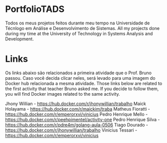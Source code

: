 # PortfolioTADS

Todos os meus projetos feitos durante meu tempo na Universidade de Técnlogo em Análise e Desenvolvimento de Sistemas. All my projects done during my time at the University of Technology in Systems Analysis and Development.

# Links

Os links abaixo são relacionados a primeira atividade que o Prof. Bruno passou. Caso você decida clicar neles, será levado para uma imagem do Docker hub relacionada a mesma atividade.
Those links below are related to the first activity that teacher Bruno asked me. If you decide to follow them, you will find Docker images related to the same activity.

Jhony Willian -  https://hub.docker.com/r/jhonywillian/trabalho
Maick Holayama - https://hub.docker.com/r/maickim/traba
Matheus Fioratti -  https://hub.docker.com/r/emperorxvi/vinicius
Pedro Henrique Mello - https://hub.docker.com/r/peehpimentel/activity-one
Pedro Henrique Silva - https://hub.docker.com/r/pdre4m/golang-aula-0506
Tiago Dourado - https://hub.docker.com/r/jhonywillian/trabalho
Vinicius Tessari -  https://hub.docker.com/r/emperorxvi/vinicius

